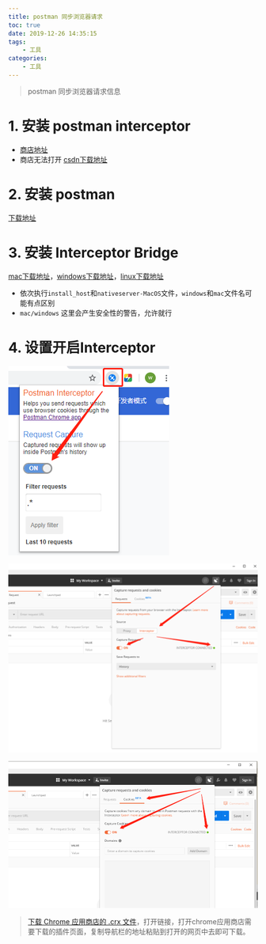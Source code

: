```yaml
---
title: postman 同步浏览器请求
toc: true
date: 2019-12-26 14:35:15
tags:
    - 工具
categories:
    - 工具
---
```


> postman 同步浏览器请求信息

<!-- more -->

# 1. 安装 postman interceptor

- [商店地址](https://chrome.google.com/webstore/detail/postman-interceptor/aicmkgpgakddgnaphhhpliifpcfhicfo?hl=zh-CN)
- 商店无法打开 [csdn下载地址](https://download.csdn.net/download/fangwenzheng88/10433638)

# 2. 安装 postman

[下载地址](https://www.getpostman.com/downloads/)

# 3. 安装 Interceptor Bridge 

[mac下载地址](https://go.pstmn.io/interceptor-bridge-macos)，[windows下载地址](https://go.pstmn.io/interceptor-bridge-windows)，[linux下载地址](https://go.pstmn.io/interceptor-bridge-linux)

- 依次执行`install_host`和`nativeserver-MacOS`文件，`windows`和`mac`文件名可能有点区别
- `mac/windows` 这里会产生安全性的警告，允许就行

# 4. 设置开启Interceptor

![](https://raw.githubusercontent.com/fangwenzheng88/git_picture/master/img/postman20191226150048.png)

![](https://raw.githubusercontent.com/fangwenzheng88/git_picture/master/img/postman20191226150307.png)

![](https://raw.githubusercontent.com/fangwenzheng88/git_picture/master/img/postman20191226150419.png)

> [下载 Chrome 应用商店的 .crx 文件](http://chrome-extension-downloader.com/)，打开链接，打开chrome应用商店需要下载的插件页面，复制导航栏的地址粘贴到打开的网页中去即可下载。